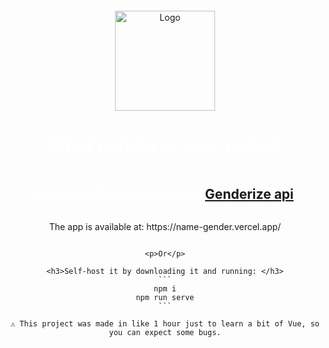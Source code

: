 <div align="center" style="display: flex; flex-direction: column; justify-content: center; align-items: center; height: 100vh;">
    <img  width="160" src="https://i.ibb.co/wCdnyTJ/logo.png" alt="Logo" class="scaled-image">
    <h1 style="color: white; " class="white-text scaled-text">What gender is your name?</h1>
    <h2 style="color: white; " class="white-text scaled-text">A simple Vue.js app using <a href="https://genderize.io/">Genderize api</a></h2>
    <p> The app is available at: https://name-gender.vercel.app/</p>

    <p>Or</p>

    <h3>Self-host it by downloading it and running: </h3>
    ```
    npm i
    npm run serve
    ```

    ⚠️ This project was made in like 1 hour just to learn a bit of Vue, so you can expect some bugs.
</div>






